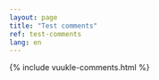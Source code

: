 ```yaml
---
layout: page
title: "Test comments"
ref: test-comments
lang: en
---
```


{% include vuukle-comments.html %}
